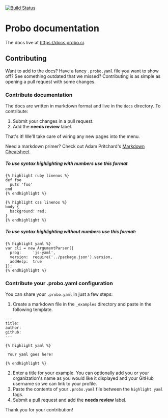 [![Build Status](https://travis-ci.org/ProboCI/probo-docs.svg?branch=master)](https://travis-ci.org/ProboCI/probo-docs)

# Probo documentation

The docs live at https://docs.probo.ci.

## Contributing

Want to add to the docs? Have a fancy `.probo.yaml` file you want to show off? See something outdated that we missed? Contributing is as simple as opening a pull request with some changes.

### Contribute documentation

The docs are written in markdown format and live in the `docs` directory. To contribute:

1. Submit your changes in a pull request.
2. Add the **needs review** label.

That's it! We'll take care of wiring any new pages into the menu.

Need a markdown primer? Check out Adam Pritchard's [Markdown Cheatsheet](https://github.com/adam-p/markdown-here/wiki/Markdown-Cheatsheet).

##### To use syntax highlighting with numbers use this format
 ```
 {% highlight ruby linenos %}
 def foo
   puts 'foo'
 end
 {% endhighlight %}
 ```

 ```
 {% highlight css linenos %}
 body {
   background: red;
 }
 {% endhighlight %}
 ```
##### To use syntax highlighting without numbers use this format:
 ```
 {% highlight yaml %}
 var cli = new ArgumentParser({
   prog:     'js-yaml',
   version:  require('../package.json').version,
   addHelp:  true
 });
 {% endhighlight %}
 ```

### Contribute your .probo.yaml configuration

You can share your `.probo.yaml` in just a few steps:

1. Create a markdown file in the `_examples` directory and paste in the following template.
 ```
 ---
 title:
 author:
 github:
 ---

 {% highlight yaml %}

  Your yaml goes here!

 {% endhighlight %}
 ```
2. Enter a title for your example. You can optionally add you or your organization's name as you would like it displayed and your GitHub username so we can link to your profile.
3. Paste the contents of your `.probo.yaml` file between the `highlight yaml` tags.
4. Submit a pull request and add the **needs review** label.

Thank you for your contribution!
